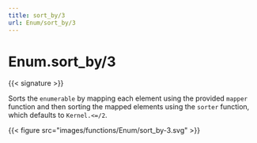 ```yaml
---
title: sort_by/3
url: Enum/sort_by/3
---
```


# Enum.sort_by/3

{{< signature >}}

Sorts the `enumerable` by mapping each element using the provided `mapper` function and then sorting the mapped elements using the `sorter` function, which defaults to `Kernel.<=/2`.

{{< figure src="images/functions/Enum/sort_by-3.svg" >}}
